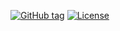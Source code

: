 [![GitHub tag](https://img.shields.io/github/tag/FlamerMC/FlameTV?include_prereleases=&sort=semver&color=blue)](https://github.com/FlamerMC/FlameTV/releases/)
[![License](https://img.shields.io/badge/License-MIT-blue)](#license)
